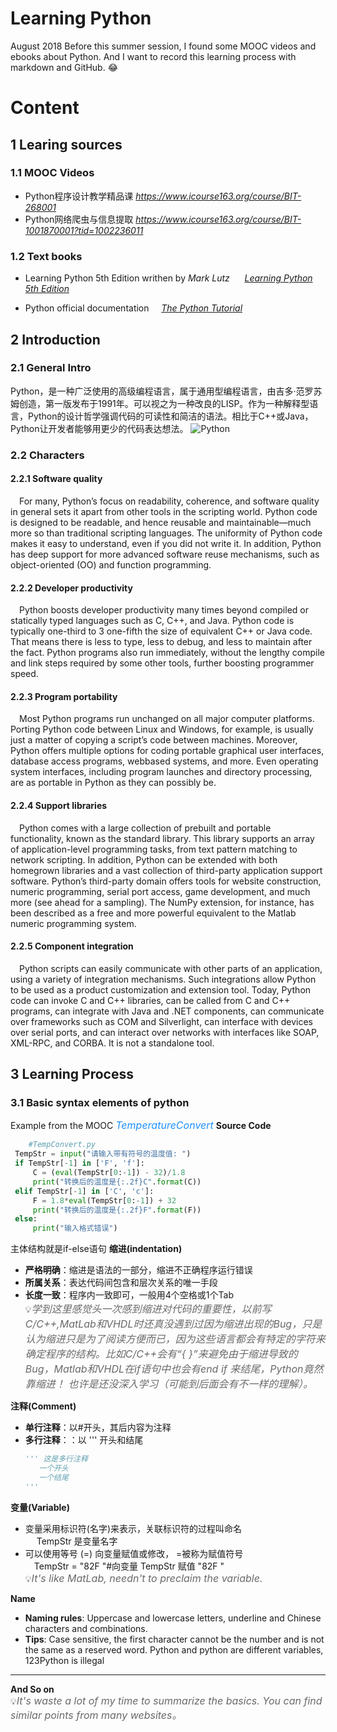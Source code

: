 # Learning Python
 August 2018
 Before this summer session, I found some MOOC videos and ebooks about Python. And I want to record this learning process with markdown and GitHub. :joy:

 # Content
 ## 1 Learing sources
 ### 1.1 MOOC Videos
*  Python程序设计教学精品课 _https://www.icourse163.org/course/BIT-268001_
*  Python网络爬虫与信息提取 _https://www.icourse163.org/course/BIT-1001870001?tid=1002236011_
 ### 1.2  Text books
 * Learning Python 5th Edition  writhen by  *Mark* _Lutz_ &nbsp;&nbsp;&nbsp;&nbsp; [*Learning Python 5th Edition*](https://books.google.com.hk/books?id=4pgQfXQvekcC&printsec=frontcover&dq=learning+python&hl=zh-CN&sa=X&redir_esc=y&sourceid=cndr#v=onepage&q=learning%20python&f=false)

 * Python official documentation &nbsp;&nbsp;&nbsp;&nbsp;[*The Python Tutorial*](https://docs.python.org/3/tutorial/)
  
## 2 Introduction
### 2.1 General Intro
  Python，是一种广泛使用的高级编程语言，属于通用型编程语言，由吉多·范罗苏姆创造，第一版发布于1991年。可以视之为一种改良的LISP。作为一种解释型语言，Python的设计哲学强调代码的可读性和简洁的语法。相比于C++或Java，Python让开发者能够用更少的代码表达想法。
   ![Python](https://timgsa.baidu.com/timg?image&quality=80&size=b9999_10000&sec=1533203810376&di=f19640034cd784d26a96dbadc33b4153&imgtype=0&src=http%3A%2F%2Fstatic.open-open.com%2Flib%2FuploadImg%2F20160623%2F20160623173015_416.png)
### 2.2 Characters
#### 2.2.1 Software quality
&emsp;For many, Python’s focus on readability, coherence, and software quality in general sets it apart from other tools in the scripting world. Python code is designed to be readable, and hence reusable and maintainable—much more so than traditional scripting languages. The uniformity of Python code makes it easy to understand, even if you did not write it. In addition, Python has deep support for more advanced software reuse mechanisms, such as object-oriented (OO) and function programming.
#### 2.2.2 Developer productivity
&emsp;Python boosts developer productivity many times beyond compiled or statically typed languages such as C, C++, and Java. Python code is typically one-third to 3 one-fifth the size of equivalent C++ or Java code. That means there is less to type, less to debug, and less to maintain after the fact. Python programs also run immediately, without the lengthy compile and link steps required by some other tools, further boosting programmer speed.
#### 2.2.3 Program portability
&emsp;Most Python programs run unchanged on all major computer platforms. Porting Python code between Linux and Windows, for example, is usually just a matter of copying a script’s code between machines. Moreover, Python offers multiple options for coding portable graphical user interfaces, database access programs, webbased systems, and more. Even operating system interfaces, including program launches and directory processing, are as portable in Python as they can possibly be.
#### 2.2.4 Support libraries
&emsp;Python comes with a large collection of prebuilt and portable functionality, known as the standard library. This library supports an array of application-level programming tasks, from text pattern matching to network scripting. In addition, Python can be extended with both homegrown libraries and a vast collection of third-party application support software. Python’s third-party domain offers tools for website construction, numeric programming, serial port access, game development, and much more (see ahead for a sampling). The NumPy extension, for instance, has been described as a free and more powerful equivalent to the Matlab numeric programming system.
#### 2.2.5 Component integration
&emsp;Python scripts can easily communicate with other parts of an application, using a variety of integration mechanisms. Such integrations allow Python to be used as a product customization and extension tool. Today, Python code can invoke C and C++ libraries, can be called from C and C++ programs, can integrate with Java and .NET components, can communicate over frameworks such as COM and Silverlight, can interface with devices over serial ports, and can interact over networks with interfaces like SOAP, XML-RPC, and CORBA. It is not a standalone tool.



## 3 Learning Process
### 3.1 Basic syntax elements of python
  Example from the MOOC <font color=DodgerBlue size=3>_TemperatureConvert_</font> 
   **Source Code**
   ```python {.line-numbers}
       #TempConvert.py
    TempStr = input("请输入带有符号的温度值: ")
    if TempStr[-1] in ['F', 'f']:
        C = (eval(TempStr[0:-1]) - 32)/1.8
        print("转换后的温度是{:.2f}C".format(C))
    elif TempStr[-1] in ['C', 'c']:
        F = 1.8*eval(TempStr[0:-1]) + 32
        print("转换后的温度是{:.2f}F".format(F))
    else:
        print("输入格式错误")

   ```
主体结构就是if-else语句
**缩进(indentation)**
* **严格明确**：缩进是语法的一部分，缩进不正确程序运行错误
* **所属关系**：表达代码间包含和层次关系的唯一手段
* **长度一致**：程序内一致即可，一般用4个空格或1个Tab</br>
     :bulb:<font color=DimGray size=3>_学到这里感觉头一次感到缩进对代码的重要性，以前写C/C++,MatLab和VHDL时还真没遇到过因为缩进出现的Bug，只是认为缩进只是为了阅读方便而已，因为这些语言都会有特定的字符来确定程序的结构。比如C/C++会有“{  }”来避免由于缩进导致的Bug，Matlab和VHDL在if语句中也会有end if 来结尾，Python竟然靠缩进！ 也许是还没深入学习（可能到后面会有不一样的理解）。_</font> 

**注释(Comment)**
* **单行注释**：以#开头，其后内容为注释
* **多行注释**：：以 ''' 开头和结尾
  ```python
  ''' 这是多行注释
     一个开头
     一个结尾
  '''
   ```

**变量(Variable)**
* 变量采用标识符(名字)来表示，关联标识符的过程叫命名</br>
  &emsp; TempStr 是变量名字
* 可以使用等号 (=) 向变量赋值或修改， =被称为赋值符号</br>
  &emsp;TempStr = "82F "#向变量 TempStr 赋值 "82F "</br>
:bulb:<font color=DimGray size=3>_It's like MatLab, needn't to preclaim the variable._</font>

**Name**
* **Naming rules**: Uppercase and lowercase letters, underline and Chinese characters and combinations.
* **Tips**: Case sensitive, the first character cannot be the number and is not the same as a reserved word.
   Python and python are different variables, 123Python is illegal

***
**And So on**</br>
:bulb:<font color=DimGray size=3>_It's waste a lot of my time to summarize the basics. You can find similar points from many websites。_</font>
  
  




    




 
